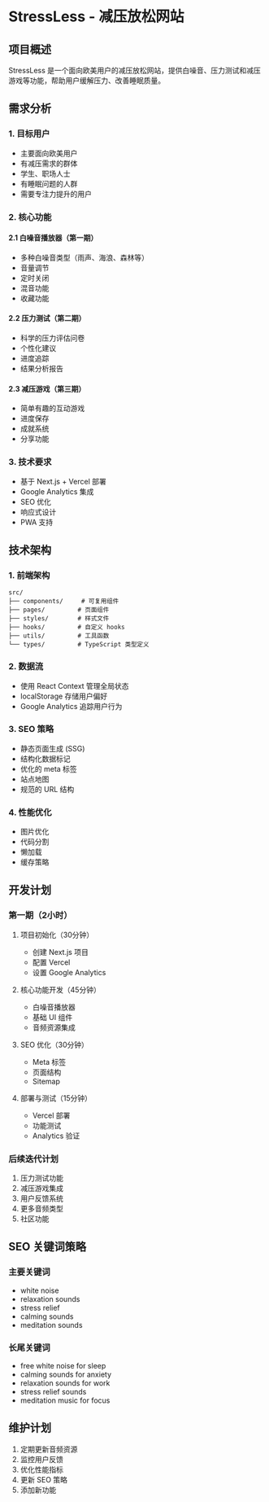 # StressLess - 减压放松网站

## 项目概述
StressLess 是一个面向欧美用户的减压放松网站，提供白噪音、压力测试和减压游戏等功能，帮助用户缓解压力、改善睡眠质量。

## 需求分析

### 1. 目标用户
- 主要面向欧美用户
- 有减压需求的群体
- 学生、职场人士
- 有睡眠问题的人群
- 需要专注力提升的用户

### 2. 核心功能
#### 2.1 白噪音播放器（第一期）
- 多种白噪音类型（雨声、海浪、森林等）
- 音量调节
- 定时关闭
- 混音功能
- 收藏功能

#### 2.2 压力测试（第二期）
- 科学的压力评估问卷
- 个性化建议
- 进度追踪
- 结果分析报告

#### 2.3 减压游戏（第三期）
- 简单有趣的互动游戏
- 进度保存
- 成就系统
- 分享功能

### 3. 技术要求
- 基于 Next.js + Vercel 部署
- Google Analytics 集成
- SEO 优化
- 响应式设计
- PWA 支持

## 技术架构

### 1. 前端架构
```
src/
├── components/     # 可复用组件
├── pages/         # 页面组件
├── styles/        # 样式文件
├── hooks/         # 自定义 hooks
├── utils/         # 工具函数
└── types/         # TypeScript 类型定义
```

### 2. 数据流
- 使用 React Context 管理全局状态
- localStorage 存储用户偏好
- Google Analytics 追踪用户行为

### 3. SEO 策略
- 静态页面生成 (SSG)
- 结构化数据标记
- 优化的 meta 标签
- 站点地图
- 规范的 URL 结构

### 4. 性能优化
- 图片优化
- 代码分割
- 懒加载
- 缓存策略

## 开发计划

### 第一期（2小时）
1. 项目初始化（30分钟）
   - 创建 Next.js 项目
   - 配置 Vercel
   - 设置 Google Analytics

2. 核心功能开发（45分钟）
   - 白噪音播放器
   - 基础 UI 组件
   - 音频资源集成

3. SEO 优化（30分钟）
   - Meta 标签
   - 页面结构
   - Sitemap

4. 部署与测试（15分钟）
   - Vercel 部署
   - 功能测试
   - Analytics 验证

### 后续迭代计划
1. 压力测试功能
2. 减压游戏集成
3. 用户反馈系统
4. 更多音频类型
5. 社区功能

## SEO 关键词策略

### 主要关键词
- white noise
- relaxation sounds
- stress relief
- calming sounds
- meditation sounds

### 长尾关键词
- free white noise for sleep
- calming sounds for anxiety
- relaxation sounds for work
- stress relief sounds
- meditation music for focus

## 维护计划
1. 定期更新音频资源
2. 监控用户反馈
3. 优化性能指标
4. 更新 SEO 策略
5. 添加新功能 